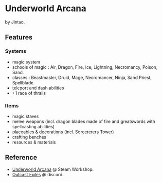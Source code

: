# Underworld Arcana

by Jintao.

## Features

### Systems

- magic system
- schools of magic : Air, Dragon, Fire, Ice, Lightning, Necromancy, Poison, Sand.
- classes : Beastmaster, Druid, Mage, Necromancer, Ninja, Sand Priest, Spellblade.
- teleport and dash abilities
- +1 race of thralls

### Items

- magic staves
- melee weapons (incl. dragon blades made of fire and greatswords with spellcasting abilities)
- placeables & decorations (incl. Sorcererers Tower)
- crafting benches
- resources & materials

## Reference

- [Underworld Arcana](https://steamcommunity.com/sharedfiles/filedetails/?id=2948618393) @ Steam Workshop.
- [Outcast Exiles](https://discord.gg/SWYQ8TtdxF) @ discord.